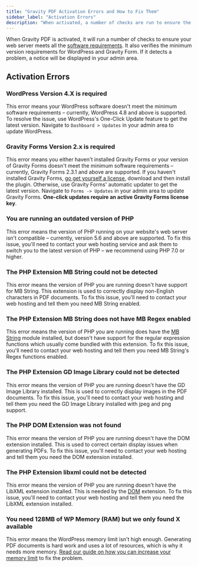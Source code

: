 ```yaml
---
title: "Gravity PDF Activation Errors and How to Fix Them"
sidebar_label: "Activation Errors"
description: "When activated, a number of checks are run to ensure the web server meets all the requirements. Find out how to fix any problems that may occur."
---
```


When Gravity PDF is activated, it will run a number of checks to ensure your web server meets all the [software requirements](user-installation.md#requirements). It also verifies the minimum version requirements for WordPress and Gravity Form. If it detects a problem, a notice will be displayed in your admin area.

## Activation Errors

### WordPress Version 4.X is required

This error means your WordPress software doesn't meet the minimum software requirements – currently, WordPress 4.8 and above is supported. To resolve the issue, use WordPress's One-Click Update feature to get the latest version. Navigate to `Dashboard > Updates` in your admin area to update WordPress.

### Gravity Forms Version 2.x is required

This error means you either haven't installed Gravity Forms or your version of Gravity Forms doesn't meet the minimum software requirements – currently, Gravity Forms 2.3.1 and above are supported. If you haven't installed Gravity Forms, <a href="https://rocketgenius.pxf.io/c/1211356/445235/7938" rel="sponsored">go get yourself a license</a>, download and then install the plugin. Otherwise, use Gravity Forms' automatic updater to get the latest version. Navigate to `Forms -> Updates` in your admin area to update Gravity Forms. **One-click updates require an active Gravity Forms license key**.

### You are running an outdated version of PHP

This error means the version of PHP running on your website's web server isn't compatible – currently, version 5.6 and above are supported. To fix this issue, you'll need to contact your web hosting service and ask them to switch you to the latest version of PHP – we recommend using PHP 7.0 or higher.

### The PHP Extension MB String could not be detected

This error means the version of PHP you are running doesn't have support for MB String. This extension is used to correctly display non-English characters in PDF documents. To fix this issue, you'll need to contact your web hosting and tell them you need MB String enabled.

### The PHP Extension MB String does not have MB Regex enabled

This error means the version of PHP you are running does have the [MB String](#the-php-extension-mb-string-could-not-be-detected) module installed, but doesn't have support for the regular expression functions which usually come bundled with this extension. To fix this issue, you'll need to contact your web hosting and tell them you need MB String's Regex functions enabled.

### The PHP Extension GD Image Library could not be detected

This error means the version of PHP you are running doesn't have the GD Image Library installed. This is used to correctly display images in the PDF documents. To fix this issue, you'll need to contact your web hosting and tell them you need the GD Image Library installed with jpeg and png support.

### The PHP DOM Extension was not found

This error means the version of PHP you are running doesn't have the DOM extension installed. This is used to correct certain display issues when generating PDFs. To fix this issue, you'll need to contact your web hosting and tell them you need the DOM extension installed.

### The PHP Extension libxml could not be detected

This error means the version of PHP you are running doesn't have the LibXML extension installed. This is needed by the [DOM](#the-php-dom-extension-was-not-found) extension. To fix this issue, you'll need to contact your web hosting and tell them you need the LibXML extension installed.

### You need 128MB of WP Memory (RAM) but we only found X available

This error means the WordPress memory limit isn't high enough. Generating PDF documents is hard work and uses a lot of resources, which is why it needs more memory. [Read our guide on how you can increase your memory limit](user-increasing-memory-limit.md) to fix the problem.
